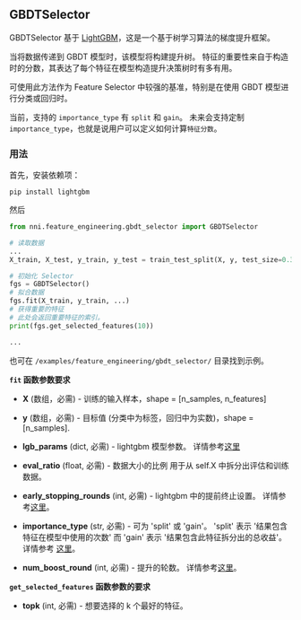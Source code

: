 ## GBDTSelector

GBDTSelector 基于 [LightGBM](https://github.com/microsoft/LightGBM)，这是一个基于树学习算法的梯度提升框架。

当将数据传递到 GBDT 模型时，该模型将构建提升树。 特征的重要性来自于构造时的分数，其表达了每个特征在模型构造提升决策树时有多有用。

可使用此方法作为 Feature Selector 中较强的基准，特别是在使用 GBDT 模型进行分类或回归时。

当前，支持的 `importance_type` 有 `split` 和 `gain`。 未来会支持定制 `importance_type`，也就是说用户可以定义如何计算`特征分数`。

### 用法

首先，安装依赖项：

```
pip install lightgbm
```

然后

```python
from nni.feature_engineering.gbdt_selector import GBDTSelector

# 读取数据
...
X_train, X_test, y_train, y_test = train_test_split(X, y, test_size=0.33, random_state=42)

# 初始化 Selector
fgs = GBDTSelector()
# 拟合数据
fgs.fit(X_train, y_train, ...)
# 获得重要的特征
# 此处会返回重要特征的索引。
print(fgs.get_selected_features(10))

...
```

也可在 `/examples/feature_engineering/gbdt_selector/` 目录找到示例。


**`fit` 函数参数要求**

* **X** (数组，必需) - 训练的输入样本，shape = [n_samples, n_features]

* **y** (数组，必需) - 目标值 (分类中为标签，回归中为实数)，shape = [n_samples].

* **lgb_params** (dict, 必需) - lightgbm 模型参数。 详情参考[这里](https://lightgbm.readthedocs.io/en/latest/Parameters.html)

* **eval_ratio** (float, 必需) - 数据大小的比例 用于从 self.X 中拆分出评估和训练数据。

* **early_stopping_rounds** (int, 必需) - lightgbm 中的提前终止设置。 详情参考[这里](https://lightgbm.readthedocs.io/en/latest/Parameters.html)。

* **importance_type** (str, 必需) - 可为 'split' 或 'gain'。 'split' 表示 '结果包含特征在模型中使用的次数' 而 'gain' 表示 '结果包含此特征拆分出的总收益'。 详情参考 [这里](https://lightgbm.readthedocs.io/en/latest/pythonapi/lightgbm.Booster.html#lightgbm.Booster.feature_importance)。

* **num_boost_round** (int, 必需) - 提升的轮数。 详情参考[这里](https://lightgbm.readthedocs.io/en/latest/pythonapi/lightgbm.train.html#lightgbm.train)。

**`get_selected_features` 函数参数的要求**

* **topk** (int, 必需) - 想要选择的 k 个最好的特征。

